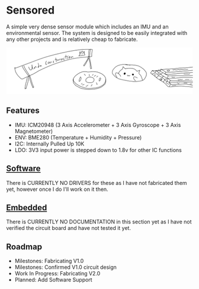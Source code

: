 # Sensored
A simple very dense sensor module which includes an IMU and an environmental sensor. The system is designed to be easily integrated with any other projects and is relatively cheap to fabricate.

![Project_Image](.assets/Undaconstwuction.png)

## Features
* IMU: ICM20948 (3 Axis Accelerometer + 3 Axis Gyroscope + 3 Axis Magnetometer)
* ENV: BME280 (Temperature + Humidity + Pressure)
* I2C: Internally Pulled Up 10K
* LDO: 3V3 input power is stepped down to 1.8v for other IC functions

## [Software](/Software/README.md)
There is CURRENTLY NO DRIVERS for these as I have not fabricated them yet, however once I do I'll work on it then.

## [Embedded](/Embedded/README.md)
There is CURRENTLY NO DOCUMENTATION in this section yet as I have not verified the circuit board and have not tested it yet.

## Roadmap
* Milestones: Fabricating V1.0
* Milestones: Confirmed V1.0 circuit design
* Work In Progress: Fabricating V2.0
* Planned: Add Software Support